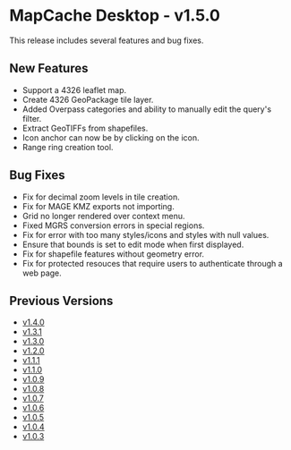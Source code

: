 # MapCache Desktop - v1.5.0

This release includes several features and bug fixes.

## New Features
 * Support a 4326 leaflet map.
 * Create 4326 GeoPackage tile layer.
 * Added Overpass categories and ability to manually edit the query's filter.
 * Extract GeoTIFFs from shapefiles.
 * Icon anchor can now be by clicking on the icon.
 * Range ring creation tool.

## Bug Fixes
 * Fix for decimal zoom levels in tile creation.
 * Fix for MAGE KMZ exports not importing.
 * Grid no longer rendered over context menu.
 * Fixed MGRS conversion errors in special regions.
 * Fix for error with too many styles/icons and styles with null values.
 * Ensure that bounds is set to edit mode when first displayed.
 * Fix for shapefile features without geometry error.
 * Fix for protected resouces that require users to authenticate through a web page.

## Previous Versions
 * [v1.4.0](https://github.com/ngageoint/mapcache-electron/blob/v1.4.0/changelog/v1.4.0.md)
 * [v1.3.1](https://github.com/ngageoint/mapcache-electron/blob/v1.3.1/changelog/v1.3.1.md)
 * [v1.3.0](https://github.com/ngageoint/mapcache-electron/blob/v1.3.0/changelog/v1.3.0.md)
 * [v1.2.0](https://github.com/ngageoint/mapcache-electron/blob/v1.2.0/changelog/v1.2.0.md)
 * [v1.1.1](https://github.com/ngageoint/mapcache-electron/blob/v1.1.1/changelog/v1.1.1.md)
 * [v1.1.0](https://github.com/ngageoint/mapcache-electron/blob/v1.1.0/changelog/v1.1.0.md)
 * [v1.0.9](https://github.com/ngageoint/mapcache-electron/blob/v1.0.9/changelog/v1.0.9.md)
 * [v1.0.8](https://github.com/ngageoint/mapcache-electron/blob/v1.0.8/changelog/v1.0.8.md)
 * [v1.0.7](https://github.com/ngageoint/mapcache-electron/blob/v1.0.7/changelog/v1.0.7.md)
 * [v1.0.6](https://github.com/ngageoint/mapcache-electron/blob/v1.0.6/changelog/v1.0.6.md)
 * [v1.0.5](https://github.com/ngageoint/mapcache-electron/blob/v1.0.5/changelog/v1.0.5.md)
 * [v1.0.4](https://github.com/ngageoint/mapcache-electron/blob/v1.0.5/changelog/v1.0.4.md)
 * [v1.0.3](https://github.com/ngageoint/mapcache-electron/blob/v1.0.5/changelog/v1.0.3.md)
